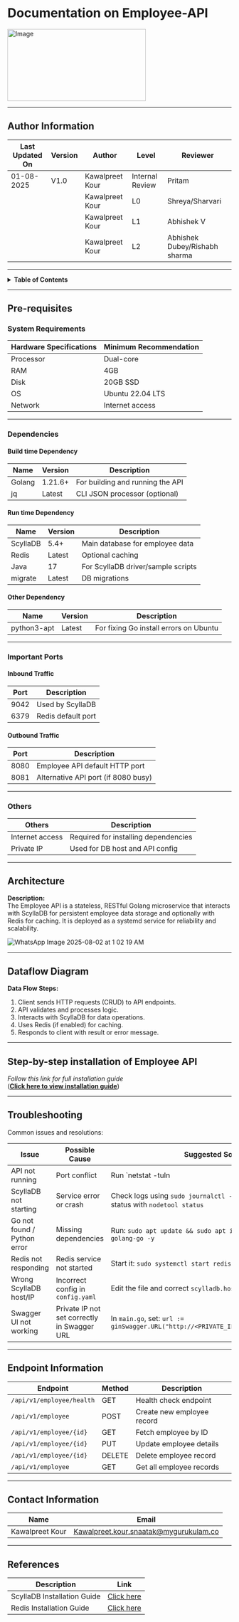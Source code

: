 # Documentation on Employee-API

<img width="311" height="162" alt="Image" src="https://github.com/user-attachments/assets/4d1f784e-0f45-499b-86f5-47ca6e6c4940" />

---

## Author Information
| Last Updated On | Version | Author           | Level           | Reviewer               |
|-----------------|---------|------------------|-----------------|------------------------|
| 01-08-2025      | V1.0    | Kawalpreet Kour  | Internal Review | Pritam                 |
|                 |         | Kawalpreet Kour  | L0              | Shreya/Sharvari        |
|                 |         | Kawalpreet Kour  | L1              | Abhishek V             |
|                 |         | Kawalpreet Kour  | L2              | Abhishek Dubey/Rishabh sharma |

---

<details>
  <summary><strong> Table of Contents</strong></summary>

- [Introduction](#introduction)
- [Pre-requisites](#pre-requisites)  
- [Architecture](#architecture)  
- [Dataflow Diagram](#dataflow-diagram)  
- [Step-by-step installation](#step-by-step-installation-of-employee-api)  
- [Troubleshooting](#troubleshooting)  
- [Endpoint Information](#endpoint-information)
- [Contact Information](#contact-information)
- [References](#references)
</details>

---
## Pre-requisites

### System Requirements

| Hardware Specifications | Minimum Recommendation |
|------------------------|-----------------------|
| Processor              | Dual-core             |
| RAM                    | 4GB                   |
| Disk                   | 20GB SSD              |
| OS                     | Ubuntu 22.04 LTS      |
| Network                | Internet access       |

---

### Dependencies

#### Build time Dependency

| Name   | Version  | Description                        |
|--------|----------|------------------------------------|
| Golang | 1.21.6+  | For building and running the API   |
| jq     | Latest   | CLI JSON processor (optional)      |

#### Run time Dependency

| Name      | Version  | Description                              |
|-----------|----------|------------------------------------------|
| ScyllaDB  | 5.4+     | Main database for employee data          |
| Redis     | Latest   | Optional caching                         |
| Java      | 17       | For ScyllaDB driver/sample scripts       |
| migrate   | Latest   | DB migrations                            |

#### Other Dependency

| Name         | Version | Description                           |
|--------------|---------|---------------------------------------|
| python3-apt  | Latest  | For fixing Go install errors on Ubuntu|

---

### Important Ports

#### Inbound Traffic

| Port  | Description                        |
|-------|------------------------------------|
| 9042  | Used by ScyllaDB                   |
| 6379  | Redis default port                 |

#### Outbound Traffic

| Port  | Description                        |
|-------|------------------------------------|
| 8080  | Employee API default HTTP port     |
| 8081  | Alternative API port (if 8080 busy)|

---

### Others

| Others                | Description                            |
|-----------------------|----------------------------------------|
| Internet access       | Required for installing dependencies   |
| Private IP            | Used for DB host and API config        |

---
## Architecture

**Description:**  
The Employee API is a stateless, RESTful Golang microservice that interacts with ScyllaDB for persistent employee data storage and optionally with Redis for caching. It is deployed as a systemd service for reliability and scalability.

![WhatsApp Image 2025-08-02 at 1 02 19 AM](https://github.com/user-attachments/assets/b549a610-9d21-4278-b58b-438ebbec08c5)

---

## Dataflow Diagram

**Data Flow Steps:**

1. Client sends HTTP requests (CRUD) to API endpoints.  
2. API validates and processes logic.  
3. Interacts with ScyllaDB for data operations.  
4. Uses Redis (if enabled) for caching.  
5. Responds to client with result or error message.

---

## Step-by-step installation of Employee API

_Follow this link for full installation guide_  
(**[Click here to view installation guide](https://team-snaatak-p-15.atlassian.net/browse/SCRUM-72)**)


---

## Troubleshooting

Common issues and resolutions:

| **Issue**                             | **Possible Cause**                                      | **Suggested Solution**                                                                 |
|--------------------------------------|---------------------------------------------------------|-----------------------------------------------------------------------------------------|
| API not running                      | Port conflict                                            | Run `netstat -tuln | grep 8080` and change port in code if needed                      |
| ScyllaDB not starting                | Service error or crash                                  | Check logs using `sudo journalctl -u scylla-server` and DB status with `nodetool status` |
| Go not found / Python error          | Missing dependencies                                     | Run: `sudo apt update && sudo apt install python3-apt golang-go -y`                   |
| Redis not responding                 | Redis service not started                               | Start it: `sudo systemctl start redis-server`                                          |
| Wrong ScyllaDB host/IP               | Incorrect config in `config.yaml`                       | Edit the file and correct `scylladb.host` value                                        |
| Swagger UI not working               | Private IP not set correctly in Swagger URL             | In `main.go`, set: `url := ginSwagger.URL("http://<PRIVATE_IP>:8080/swagger/doc.json")`|

---

## Endpoint Information

| Endpoint                             | Method | Description                   |
|-------------------------------------|--------|-------------------------------|
| `/api/v1/employee/health`           | GET    | Health check endpoint         |
| `/api/v1/employee`                  | POST   | Create new employee record    |
| `/api/v1/employee/{id}`             | GET    | Fetch employee by ID          |
| `/api/v1/employee/{id}`             | PUT    | Update employee details       |
| `/api/v1/employee/{id}`             | DELETE | Delete employee record        |
| `/api/v1/employee`                  | GET    | Get all employee records      |

---

## Contact Information

| Name             | Email                                         |
|------------------|-----------------------------------------------|
| Kawalpreet Kour  | Kawalpreet.kour.snaatak@mygurukulam.co        |

---

## References

| Description                     | Link                                                                                          |
|---------------------------------|-----------------------------------------------------------------------------------------------|
| ScyllaDB Installation Guide     | [Click here](https://team-snaatak-p-15.atlassian.net/browse/SCRUM-82)                         |
| Redis Installation Guide        | [Click here](https://redis.io/docs/getting-started/installation/) 
